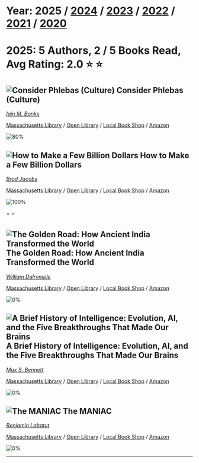 # Year: 2025 / [2024](../books/) / [2023](../books/2023) / [2022](../books/2022) / [2021](../books/2021) / [2020](../books/2020) 
# 2025: 5 Authors, 2 / 5 Books Read, Avg Rating: 2.0 :star: :star:

## ![Consider Phlebas (Culture)](https://images-us.bookshop.org/ingram/9780316005388.jpg?height=300&v=v2) Consider Phlebas (Culture)
*[Iain M. Banks](../authors/IainMBanks)*

[Massachusetts Library](https://library.minlib.net/search/i=9780316005388) / [Open Library](https://openlibrary.org/isbn/9780316005388) / [Local Book Shop](https://bookshop.org/book/9780316005388) / [Amazon](https://amazon.com/dp/031600538X)

![80%](https://geps.dev/progress/80) 



## ![How to Make a Few Billion Dollars](https://images-us.bookshop.org/ingram/9798886451740.jpg?height=300&v=v2) How to Make a Few Billion Dollars
*[Brad Jacobs](../authors/BradJacobs)*

[Massachusetts Library](https://library.minlib.net/search/i=9798886451740) / [Open Library](https://openlibrary.org/isbn/9798886451740) / [Local Book Shop](https://bookshop.org/book/9798886451740) / [Amazon](https://amazon.com/dp/031652557X)

![100%](https://geps.dev/progress/100) 

:star: :star:

## ![The Golden Road: How Ancient India Transformed the World](https://images-us.bookshop.org/ingram/9781639734146.jpg?height=300&v=v2) The Golden Road: How Ancient India Transformed the World
*[William Dalrymple](../authors/WilliamDalrymple)*

[Massachusetts Library](https://library.minlib.net/search/i=9781639734146) / [Open Library](https://openlibrary.org/isbn/9781639734146) / [Local Book Shop](https://bookshop.org/book/9781639734146) / [Amazon](https://amazon.com/dp/1639734147)

![0%](https://geps.dev/progress/0) 



## ![A Brief History of Intelligence: Evolution, AI, and the Five Breakthroughs That Made Our Brains](https://images-us.bookshop.org/ingram/9780063286344.jpg?height=300&v=v2) A Brief History of Intelligence: Evolution, AI, and the Five Breakthroughs That Made Our Brains
*[Max S. Bennett](../authors/MaxSBennett)*

[Massachusetts Library](https://library.minlib.net/search/i=9780063286344) / [Open Library](https://openlibrary.org/isbn/9780063286344) / [Local Book Shop](https://bookshop.org/book/9780063286344) / [Amazon](https://amazon.com/dp/0063286343)

![0%](https://geps.dev/progress/0) 



## ![The MANIAC](https://images-us.bookshop.org/ingram/9780593654477.jpg?height=300&v=v2) The MANIAC
*[Benjamin Labatut](../authors/BenjaminLabatut)*

[Massachusetts Library](https://library.minlib.net/search/i=9780593654477) / [Open Library](https://openlibrary.org/isbn/9780593654477) / [Local Book Shop](https://bookshop.org/book/9780593654477) / [Amazon](https://amazon.com/dp/0593654471)

![0%](https://geps.dev/progress/0) 



---
